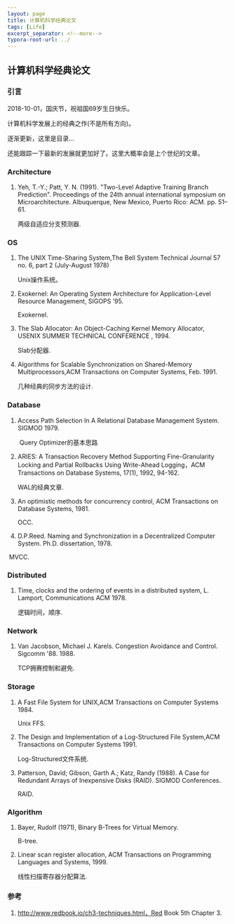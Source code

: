 ```yaml
---
layout: page
title: 计算机科学经典论文
tags: [Life]
excerpt_separator: <!--more-->
typora-root-url: ../
---
```




## 计算机科学经典论文

### 引言

   2018-10-01，国庆节，祝祖国69岁生日快乐。

>

   计算机科学发展上的经典之作(不是所有方向)。

   逐渐更新，这里是目录...

   还能跟踪一下最新的发展就更加好了。这里大概率会是上个世纪的文章。

>

### Architecture

1. Yeh, T.-Y.; Patt, Y. N. (1991). "Two-Level Adaptive Training Branch Prediction". Proceedings of the 24th annual international symposium on Microarchitecture. Albuquerque, New Mexico, Puerto Rico: ACM. pp. 51–61. 

   两级自适应分支预测器.



### OS

1. The UNIX Time-Sharing System,The Bell System Technical Journal 57 no. 6, part 2 (July-August 1978)

   Unix操作系统。

2. Exokernel: An Operating System Architecture for Application-Level Resource Management,  SIGOPS ’95.

   Exokernel.

3. The Slab Allocator: An Object-Caching Kernel Memory Allocator, USENIX SUMMER TECHNICAL CONFERENCE , 1994.

   Slab分配器.

4. Algorithms for Scalable Synchronization on Shared-Memory Multiprocessors,ACM Transactions on Computer Systems, Feb. 1991.

   几种经典的同步方法的设计.



### Database

1. Access Path Selection In A Relational Database Management System. SIGMOD 1979. 

    Query Optimizer的基本思路

2. ARIES: A Transaction Recovery Method Supporting Fine-Granularity Locking and Partial Rollbacks Using Write-Ahead Logging，ACM Transactions on Database Systems, 17(1), 1992, 94-162.

   WAL的经典文章.

3. An optimistic methods for concurrency control, ACM Transactions on Database Systems, 1981.

   OCC.

4.   D.P.Reed. Naming and Synchronization in a Decentralized Computer System. Ph.D. dissertation, 1978. 

​      MVCC.

### Distributed

1. Time, clocks and the ordering of events in a distributed system, L. Lamport, Communications ACM 1978. 

   逻辑时间，顺序. 



### Network

1. Van Jacobson, Michael J. Karels. Congestion Avoidance and Control.  Sigcomm '88. 1988.

   TCP拥赛控制和避免.

   

### Storage

1. A Fast File System for UNIX,ACM Transactions on Computer Systems 1984. 

   Unix FFS.

2. The Design and Implementation of a Log-Structured File System,ACM Transactions on Computer Systems 1991. 

   Log-Structured文件系统.

3. Patterson, David; Gibson, Garth A.; Katz, Randy (1988). A Case for Redundant Arrays of Inexpensive Disks (RAID). SIGMOD Conferences.

   RAID.

   

### Algorithm

1. Bayer, Rudolf (1971), Binary B-Trees for Virtual Memory.

   B-tree.

2. Linear scan register allocation, ACM Transactions on Programming Languages and Systems, 1999.

    线性扫描寄存器分配算法.



### 参考

1. http://www.redbook.io/ch3-techniques.html，Red Book 5th Chapter 3.

